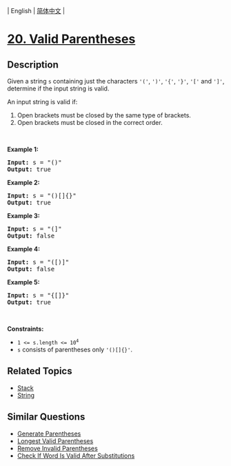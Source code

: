 
| English | [简体中文](README.md) |

# [20. Valid Parentheses](https://leetcode-cn.com/problems/valid-parentheses/)

## Description

<p>Given a string <code>s</code> containing just the characters <code>&#39;(&#39;</code>, <code>&#39;)&#39;</code>, <code>&#39;{&#39;</code>, <code>&#39;}&#39;</code>, <code>&#39;[&#39;</code> and <code>&#39;]&#39;</code>, determine if the input string is valid.</p>

<p>An input string is valid if:</p>

<ol>
	<li>Open brackets must be closed by the same type of brackets.</li>
	<li>Open brackets must be closed in the correct order.</li>
</ol>

<p>&nbsp;</p>
<p><strong>Example 1:</strong></p>

<pre>
<strong>Input:</strong> s = &quot;()&quot;
<strong>Output:</strong> true
</pre>

<p><strong>Example 2:</strong></p>

<pre>
<strong>Input:</strong> s = &quot;()[]{}&quot;
<strong>Output:</strong> true
</pre>

<p><strong>Example 3:</strong></p>

<pre>
<strong>Input:</strong> s = &quot;(]&quot;
<strong>Output:</strong> false
</pre>

<p><strong>Example 4:</strong></p>

<pre>
<strong>Input:</strong> s = &quot;([)]&quot;
<strong>Output:</strong> false
</pre>

<p><strong>Example 5:</strong></p>

<pre>
<strong>Input:</strong> s = &quot;{[]}&quot;
<strong>Output:</strong> true
</pre>

<p>&nbsp;</p>
<p><strong>Constraints:</strong></p>

<ul>
	<li><code>1 &lt;= s.length &lt;= 10<sup>4</sup></code></li>
	<li><code>s</code> consists of parentheses only <code>&#39;()[]{}&#39;</code>.</li>
</ul>


## Related Topics

- [Stack](https://leetcode-cn.com/tag/stack)
- [String](https://leetcode-cn.com/tag/string)

## Similar Questions

- [Generate Parentheses](../generate-parentheses/README_EN.md)
- [Longest Valid Parentheses](../longest-valid-parentheses/README_EN.md)
- [Remove Invalid Parentheses](../remove-invalid-parentheses/README_EN.md)
- [Check If Word Is Valid After Substitutions](../check-if-word-is-valid-after-substitutions/README_EN.md)
